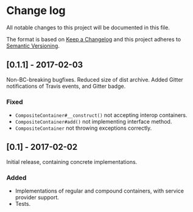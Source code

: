 # Change log
All notable changes to this project will be documented in this file.

The format is based on [Keep a Changelog](http://keepachangelog.com/)
and this project adheres to [Semantic Versioning](http://semver.org/).

## [0.1.1] - 2017-02-03
Non-BC-breaking bugfixes.
Reduced size of dist archive.
Added Gitter notifications of Travis events, and Gitter badge.

### Fixed
- `CompositeContainer#__construct()` not accepting interop containers.
- `CompositeContainer#add()` not implementing interface method.
- `CompositeContainer` not throwing exceptions correctly.

## [0.1] - 2017-02-02
Initial release, containing concrete implementations.

### Added
- Implementations of regular and compound containers, with service provider support.
- Tests.
